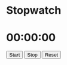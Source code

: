 # Stopwatch
<!DOCTYPE html>
<html lang="en">
<head>
  <meta charset="UTF-8">
  <title>Stopwatch</title>
  <link rel="stylesheet" href="style.css">
</head>
<body>
  <div class="stopwatch">
    <h1 id="display">00:00:00</h1>
    <div class="buttons">
      <button onclick="start()">Start</button>
      <button onclick="stop()">Stop</button>
      <button onclick="reset()">Reset</button>
    </div>
  </div>
  <script src="script.js"></script>
</body>
</html>
